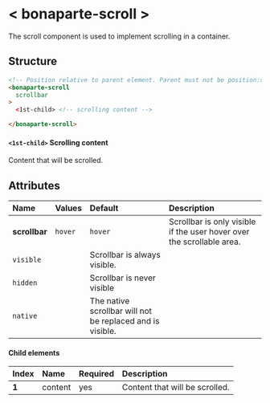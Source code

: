 # < bonaparte-scroll >
The scroll component is used to implement scrolling in a container.

## Structure
```html
<!-- Position relative to parent element. Parent must not be position:static. -->
<bonaparte-scroll
  scrollbar
>
  <1st-child> <!-- scrolling content -->

</bonaparte-scroll>
```


#### `<1st-child>` Scrolling content
Content that will be scrolled.


## Attributes
Name | Values | Default | Description 
:--------- | :--- | :------ | :---------
__scrollbar__  |  `hover`  | `hover` | Scrollbar is only visible if the user hover over the scrollable area. 
 | `visible`  | | Scrollbar is always visible.
 | `hidden` | | Scrollbar is never visible
 | `native` | | The native scrollbar will not be replaced and is visible.


#### Child elements
Index | Name |  Required | Description 
:--------- | :--- | :------ | :-----
__1__ | content | yes | Content that will be scrolled.
